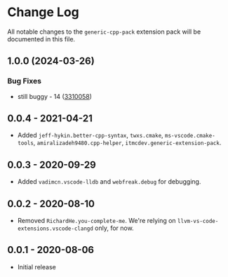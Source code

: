 # Change Log

All notable changes to the `generic-cpp-pack` extension pack will be documented in this file.

## 1.0.0 (2024-03-26)


### Bug Fixes

* still buggy - 14 ([3310058](https://github.com/ITMCdev/vscode-extensions/commit/3310058b0fa82ef15cbcb983946897a2c09a98f6))

## 0.0.4 - 2021-04-21

- Added `jeff-hykin.better-cpp-syntax`, `twxs.cmake`, `ms-vscode.cmake-tools`, `amiralizadeh9480.cpp-helper`, `itmcdev.generic-extension-pack`.

## 0.0.3 - 2020-09-29

- Added `vadimcn.vscode-lldb` and `webfreak.debug` for debugging.

## 0.0.2 - 2020-08-10

- Removed `RichardHe.you-complete-me`. We're relying on `llvm-vs-code-extensions.vscode-clangd` only, for now.

## 0.0.1 - 2020-08-06

- Initial release
